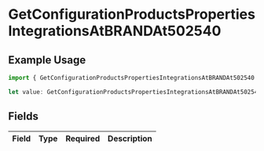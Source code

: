 # GetConfigurationProductsPropertiesIntegrationsAtBRANDAt502540

## Example Usage

```typescript
import { GetConfigurationProductsPropertiesIntegrationsAtBRANDAt502540 } from "@vercel/sdk/models/getconfigurationproductsop.js";

let value: GetConfigurationProductsPropertiesIntegrationsAtBRANDAt502540 = {};
```

## Fields

| Field       | Type        | Required    | Description |
| ----------- | ----------- | ----------- | ----------- |